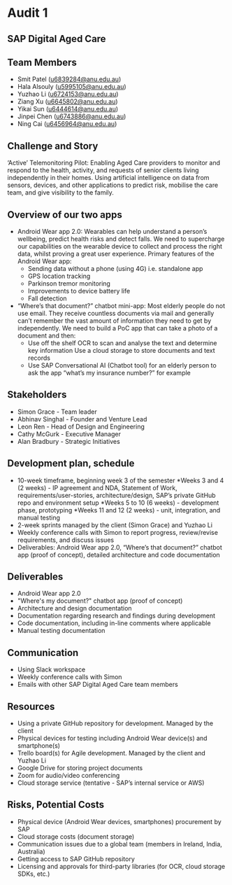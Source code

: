 # Audit 1

## SAP Digital Aged Care

## Team Members
* Smit Patel (u6839284@anu.edu.au)
* Hala Alsouly (u5995105@anu.edu.au)
* Yuzhao Li (u6724153@anu.edu.au)
* Ziang Xu (u6645802@anu.edu.au)
* Yikai Sun (u6444614@anu.edu.au)
* Jinpei Chen (u6743886@anu.edu.au)
* Ning Cai (u6456964@anu.edu.au)

## Challenge and Story
‘Active’ Telemonitoring Pilot: Enabling Aged Care providers to monitor and respond to the health, activity, and requests of senior clients living independently in their homes. Using artificial intelligence on data from sensors, devices, and other applications to predict risk, mobilise the care team, and give visibility to the family.
## Overview of our two apps
* Android Wear app 2.0: Wearables can help understand a person’s wellbeing, predict health risks and detect falls. We need to supercharge our capabilities on the wearable device to collect and process the right data, whilst proving a great user experience. Primary features of the Android Wear app:
    * Sending data without a phone (using 4G) i.e. standalone app
    * GPS location tracking
    * Parkinson tremor monitoring
     * Improvements to device battery life
     * Fall detection
* “Where’s that document?” chatbot mini-app: Most elderly people do not use email. They receive countless documents via mail and generally can’t remember the vast amount of information they need to get by independently. We need to build a PoC app that can take a photo of a document and then:  
     * Use off the shelf OCR to scan and analyse the text and determine key information Use a cloud storage to store documents and text records
     * Use SAP Conversational AI (Chatbot tool) for an elderly person to ask the app “what’s my insurance number?” for example

## Stakeholders
* Simon Grace - Team leader
* Abhinav Singhal - Founder and Venture Lead
* Leon Ren - Head of Design and Engineering
* Cathy McGurk - Executive Manager
* Alan Bradbury - Strategic Initiatives



## Development plan, schedule
* 10-week timeframe, beginning week 3 of the semester
    *Weeks 3 and 4 (2 weeks) - IP agreement and NDA, Statement of Work, requirements/user-stories, architecture/design, SAP’s private GitHub repo and environment setup
    *Weeks 5 to 10 (6 weeks) - development phase, prototyping
    *Weeks 11 and 12 (2 weeks) - unit, integration, and manual testing
* 2-week sprints managed by the client (Simon Grace) and Yuzhao Li
* Weekly conference calls with Simon to report progress, review/revise requirements, and discuss issues
* Deliverables: Android Wear app 2.0, “Where’s that document?” chatbot app (proof of concept), detailed architecture and code documentation

## Deliverables
* Android Wear app 2.0
* "Where's my document?" chatbot app (proof of concept)
* Architecture and design documentation
* Documentation regarding research and findings during development
* Code documentation, including in-line comments where applicable
* Manual testing documentation

## Communication
* Using Slack workspace
* Weekly conference calls with Simon
* Emails with other SAP Digital Aged Care team members

## Resources
* Using a private GitHub repository for development. Managed by the client
* Physical devices for testing including Android Wear device(s) and smartphone(s)
* Trello board(s) for Agile development. Managed by the client and Yuzhao Li
* Google Drive for storing project documents
* Zoom for audio/video conferencing
* Cloud storage service (tentative - SAP’s internal service or AWS)

## Risks, Potential Costs
* Physical device (Android Wear devices, smartphones) procurement by SAP
* Cloud storage costs (document storage)
* Communication issues due to a global team (members in Ireland, India, Australia)
* Getting access to SAP GitHub repository
* Licensing and approvals for third-party libraries (for OCR, cloud storage SDKs, etc.)
